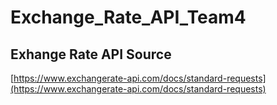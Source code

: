 # Exchange_Rate_API_Team4

## Exhange Rate API Source
[https://www.exchangerate-api.com/docs/standard-requests](https://www.exchangerate-api.com/docs/standard-requests)